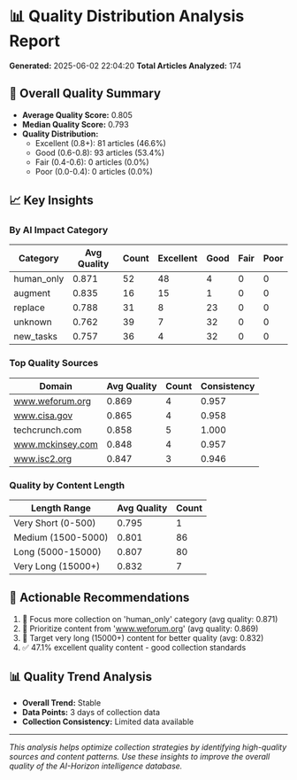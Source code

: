
# 📊 Quality Distribution Analysis Report

**Generated:** 2025-06-02 22:04:20
**Total Articles Analyzed:** 174

## 🎯 Overall Quality Summary

- **Average Quality Score:** 0.805
- **Median Quality Score:** 0.793
- **Quality Distribution:**
  - Excellent (0.8+): 81 articles (46.6%)
  - Good (0.6-0.8): 93 articles (53.4%)
  - Fair (0.4-0.6): 0 articles (0.0%)
  - Poor (0.0-0.4): 0 articles (0.0%)

## 📈 Key Insights

### By AI Impact Category
| Category | Avg Quality | Count | Excellent | Good | Fair | Poor |
|----------|-------------|-------|-----------|------|------|------|
| human_only | 0.871 | 52 | 48 | 4 | 0 | 0 |
| augment | 0.835 | 16 | 15 | 1 | 0 | 0 |
| replace | 0.788 | 31 | 8 | 23 | 0 | 0 |
| unknown | 0.762 | 39 | 7 | 32 | 0 | 0 |
| new_tasks | 0.757 | 36 | 4 | 32 | 0 | 0 |

### Top Quality Sources
| Domain | Avg Quality | Count | Consistency |
|--------|-------------|--------|-------------|
| www.weforum.org | 0.869 | 4 | 0.957 |
| www.cisa.gov | 0.865 | 4 | 0.958 |
| techcrunch.com | 0.858 | 5 | 1.000 |
| www.mckinsey.com | 0.848 | 4 | 0.957 |
| www.isc2.org | 0.847 | 3 | 0.946 |

### Quality by Content Length
| Length Range | Avg Quality | Count |
|--------------|-------------|-------|
| Very Short (0-500) | 0.795 | 1 |
| Medium (1500-5000) | 0.801 | 86 |
| Long (5000-15000) | 0.807 | 80 |
| Very Long (15000+) | 0.832 | 7 |

## 🎯 Actionable Recommendations

1. 🎯 Focus more collection on 'human_only' category (avg quality: 0.871)
2. 🌟 Prioritize content from 'www.weforum.org' (avg quality: 0.869)
3. 📄 Target very long (15000+) content for better quality (avg: 0.832)
4. ✅ 47.1% excellent quality content - good collection standards


## 📊 Quality Trend Analysis

- **Overall Trend:** Stable
- **Data Points:** 3 days of collection data
- **Collection Consistency:** Limited data available

---

*This analysis helps optimize collection strategies by identifying high-quality sources and content patterns. Use these insights to improve the overall quality of the AI-Horizon intelligence database.*
